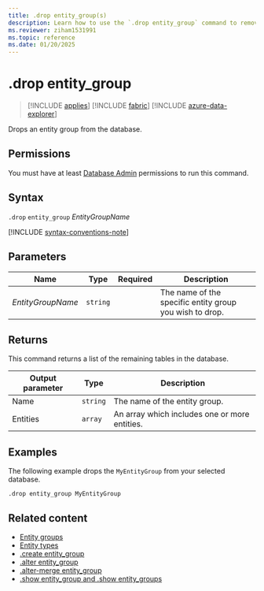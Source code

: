 ```yaml
---
title: .drop entity_group(s)
description: Learn how to use the `.drop entity_group` command to remove an entity group from your database.
ms.reviewer: ziham1531991
ms.topic: reference
ms.date: 01/20/2025
---
```


# .drop entity_group

> [!INCLUDE [applies](../includes/applies-to-version/applies.md)] [!INCLUDE [fabric](../includes/applies-to-version/fabric.md)] [!INCLUDE [azure-data-explorer](../includes/applies-to-version/azure-data-explorer.md)]

Drops an entity group from the database.

## Permissions

You must have at least [Database Admin](../access-control/role-based-access-control.md) permissions to run this command.

## Syntax

`.drop` `entity_group` *EntityGroupName*

[!INCLUDE [syntax-conventions-note](../includes/syntax-conventions-note.md)]

## Parameters

|Name|Type|Required|Description|
|--|--|--|--|
|*EntityGroupName*| `string` | |The name of the specific entity group you wish to drop. |

## Returns

This command returns a list of the remaining tables in the database.

|Output parameter |Type |Description|
|---|---|---|
|Name | `string` | The name of the entity group.|
|Entities | `array` | An array which includes one or more entities.|

## Examples

The following example drops the `MyEntityGroup` from your selected database.

```kusto
.drop entity_group MyEntityGroup
```

## Related content

* [Entity groups](entity-groups.md)
* [Entity types](../query/schema-entities/index.md)
* [.create entity_group](create-entity-group.md)
* [.alter entity_group](alter-entity-group.md)
* [.alter-merge entity_group](alter-merge-entity-group.md)
* [.show entity_group and .show entity_groups](show-entity-group.md)